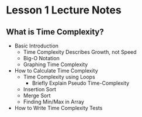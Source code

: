 # Lesson 1 Lecture Notes

## What is Time Complexity?

- Basic Introduction
  - Time Complexity Describes Growth, not Speed
  - Big-O Notation
  - Graphing Time Complexity
- How to Calculate Time Complexity
  - Time Complexity using Loops
    - Briefly Explain Pseudo Time-Complexity
  - Insertion Sort
  - Merge Sort
  - Finding Min/Max in Array
- How to Write Time Complexity Tests
